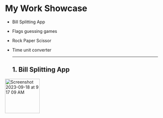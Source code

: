 # My Work Showcase
* Bill Splitting App
* Flags guessing games
* Rock Paper Scissor
* Time unit converter
  
  ---
  ## 1. Bill Splitting App
  
<img width="114" alt="Screenshot 2023-09-18 at 9 17 09 AM" src="https://github.com/kyawphyoaung-ABA/luffy/assets/59525242/c943af49-b262-40d4-96ec-71489c6a734a">
